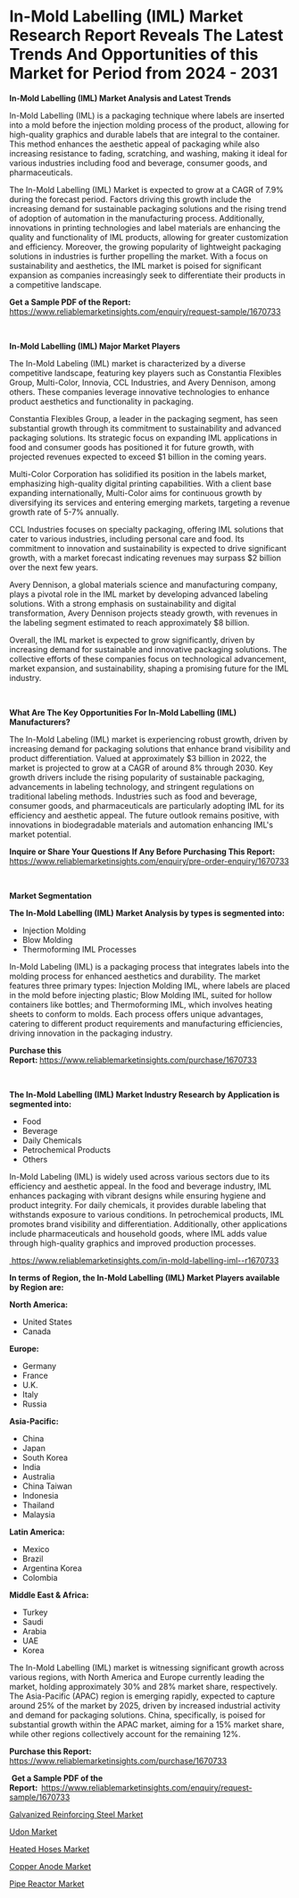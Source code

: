 <p><h1>In-Mold Labelling (IML) Market Research Report Reveals The Latest Trends And Opportunities of this Market for Period from 2024 - 2031</h1></p><p><strong>In-Mold Labelling (IML) Market Analysis and Latest Trends</strong></p>
<p><p>In-Mold Labelling (IML) is a packaging technique where labels are inserted into a mold before the injection molding process of the product, allowing for high-quality graphics and durable labels that are integral to the container. This method enhances the aesthetic appeal of packaging while also increasing resistance to fading, scratching, and washing, making it ideal for various industries including food and beverage, consumer goods, and pharmaceuticals.</p><p>The In-Mold Labelling (IML) Market is expected to grow at a CAGR of 7.9% during the forecast period. Factors driving this growth include the increasing demand for sustainable packaging solutions and the rising trend of adoption of automation in the manufacturing process. Additionally, innovations in printing technologies and label materials are enhancing the quality and functionality of IML products, allowing for greater customization and efficiency. Moreover, the growing popularity of lightweight packaging solutions in industries is further propelling the market. With a focus on sustainability and aesthetics, the IML market is poised for significant expansion as companies increasingly seek to differentiate their products in a competitive landscape.</p></p>
<p><strong>Get a Sample PDF of the Report:&nbsp;</strong> <a href="https://www.reliablemarketinsights.com/enquiry/request-sample/1670733?utm_campaign=1399&utm_medium=2&utm_source=Github&utm_content=ia&utm_term=09102024&utm_id=in-mold-labelling-iml">https://www.reliablemarketinsights.com/enquiry/request-sample/1670733</a></p>
<p>&nbsp;</p>
<p><strong>In-Mold Labelling (IML) Major Market Players</strong></p>
<p><p>The In-Mold Labeling (IML) market is characterized by a diverse competitive landscape, featuring key players such as Constantia Flexibles Group, Multi-Color, Innovia, CCL Industries, and Avery Dennison, among others. These companies leverage innovative technologies to enhance product aesthetics and functionality in packaging.</p><p>Constantia Flexibles Group, a leader in the packaging segment, has seen substantial growth through its commitment to sustainability and advanced packaging solutions. Its strategic focus on expanding IML applications in food and consumer goods has positioned it for future growth, with projected revenues expected to exceed $1 billion in the coming years.</p><p>Multi-Color Corporation has solidified its position in the labels market, emphasizing high-quality digital printing capabilities. With a client base expanding internationally, Multi-Color aims for continuous growth by diversifying its services and entering emerging markets, targeting a revenue growth rate of 5-7% annually.</p><p>CCL Industries focuses on specialty packaging, offering IML solutions that cater to various industries, including personal care and food. Its commitment to innovation and sustainability is expected to drive significant growth, with a market forecast indicating revenues may surpass $2 billion over the next few years.</p><p>Avery Dennison, a global materials science and manufacturing company, plays a pivotal role in the IML market by developing advanced labeling solutions. With a strong emphasis on sustainability and digital transformation, Avery Dennison projects steady growth, with revenues in the labeling segment estimated to reach approximately $8 billion.</p><p>Overall, the IML market is expected to grow significantly, driven by increasing demand for sustainable and innovative packaging solutions. The collective efforts of these companies focus on technological advancement, market expansion, and sustainability, shaping a promising future for the IML industry.</p></p>
<p>&nbsp;</p>
<p><strong>What Are The Key Opportunities For In-Mold Labelling (IML) Manufacturers?</strong></p>
<p><p>The In-Mold Labeling (IML) market is experiencing robust growth, driven by increasing demand for packaging solutions that enhance brand visibility and product differentiation. Valued at approximately $3 billion in 2022, the market is projected to grow at a CAGR of around 8% through 2030. Key growth drivers include the rising popularity of sustainable packaging, advancements in labeling technology, and stringent regulations on traditional labeling methods. Industries such as food and beverage, consumer goods, and pharmaceuticals are particularly adopting IML for its efficiency and aesthetic appeal. The future outlook remains positive, with innovations in biodegradable materials and automation enhancing IML's market potential.</p></p>
<p><strong>Inquire or Share Your Questions If Any Before Purchasing This Report:</strong> <a href="https://www.reliablemarketinsights.com/enquiry/pre-order-enquiry/1670733?utm_campaign=1399&utm_medium=2&utm_source=Github&utm_content=ia&utm_term=09102024&utm_id=in-mold-labelling-iml">https://www.reliablemarketinsights.com/enquiry/pre-order-enquiry/1670733</a></p>
<p>&nbsp;</p>
<p><strong>Market Segmentation</strong></p>
<p><strong>The In-Mold Labelling (IML) Market Analysis by types is segmented into:</strong></p>
<p><ul><li>Injection Molding</li><li>Blow Molding</li><li>Thermoforming IML Processes</li></ul></p>
<p><p>In-Mold Labeling (IML) is a packaging process that integrates labels into the molding process for enhanced aesthetics and durability. The market features three primary types: Injection Molding IML, where labels are placed in the mold before injecting plastic; Blow Molding IML, suited for hollow containers like bottles; and Thermoforming IML, which involves heating sheets to conform to molds. Each process offers unique advantages, catering to different product requirements and manufacturing efficiencies, driving innovation in the packaging industry.</p></p>
<p><strong>Purchase this Report:&nbsp;</strong><a href="https://www.reliablemarketinsights.com/purchase/1670733?utm_campaign=1399&utm_medium=2&utm_source=Github&utm_content=ia&utm_term=09102024&utm_id=in-mold-labelling-iml">https://www.reliablemarketinsights.com/purchase/1670733</a></p>
<p>&nbsp;</p>
<p><strong>The In-Mold Labelling (IML) Market Industry Research by Application is segmented into:</strong></p>
<p><ul><li>Food</li><li>Beverage</li><li>Daily Chemicals</li><li>Petrochemical Products</li><li>Others</li></ul></p>
<p><p>In-Mold Labeling (IML) is widely used across various sectors due to its efficiency and aesthetic appeal. In the food and beverage industry, IML enhances packaging with vibrant designs while ensuring hygiene and product integrity. For daily chemicals, it provides durable labeling that withstands exposure to various conditions. In petrochemical products, IML promotes brand visibility and differentiation. Additionally, other applications include pharmaceuticals and household goods, where IML adds value through high-quality graphics and improved production processes.</p></p>
<p><a href="https://www.reliablemarketinsights.com/in-mold-labelling-iml--r1670733?utm_campaign=1399&utm_medium=2&utm_source=Github&utm_content=ia&utm_term=09102024&utm_id=in-mold-labelling-iml">&nbsp;https://www.reliablemarketinsights.com/in-mold-labelling-iml--r1670733</a></p>
<p><strong>In terms of Region, the In-Mold Labelling (IML) Market Players available by Region are:</strong></p>
<p>
    <p> <strong> North America: </strong>
        <ul>
            <li>United States</li>
            <li>Canada</li>
        </ul>
        </p> 
    <p> <strong> Europe: </strong>
        <ul>
            <li>Germany</li>
            <li>France</li>
            <li>U.K.</li>
            <li>Italy</li>
            <li>Russia</li>
        </ul>
        </p> 
    <p> <strong> Asia-Pacific: </strong>
        <ul>
            <li>China</li>
            <li>Japan</li>
            <li>South Korea</li>
            <li>India</li>
            <li>Australia</li>
            <li>China Taiwan</li>
            <li>Indonesia</li>
            <li>Thailand</li>
            <li>Malaysia</li>
        </ul>
        </p> 
    <p> <strong> Latin America: </strong>
        <ul>
            <li>Mexico</li>
            <li>Brazil</li>
            <li>Argentina Korea</li>
            <li>Colombia</li>
        </ul>
        </p> 
    <p> <strong> Middle East & Africa: </strong>
        <ul>
            <li>Turkey</li>
            <li>Saudi</li>
            <li>Arabia</li>
            <li>UAE</li>
            <li>Korea</li>
        </ul>
    </p>
    </p>
<p><p>The In-Mold Labelling (IML) market is witnessing significant growth across various regions, with North America and Europe currently leading the market, holding approximately 30% and 28% market share, respectively. The Asia-Pacific (APAC) region is emerging rapidly, expected to capture around 25% of the market by 2025, driven by increased industrial activity and demand for packaging solutions. China, specifically, is poised for substantial growth within the APAC market, aiming for a 15% market share, while other regions collectively account for the remaining 12%.</p></p>
<p><strong>Purchase this Report: </strong><a href="https://www.reliablemarketinsights.com/purchase/1670733?utm_campaign=1399&utm_medium=2&utm_source=Github&utm_content=ia&utm_term=09102024&utm_id=in-mold-labelling-iml">https://www.reliablemarketinsights.com/purchase/1670733</a></p>
<p>&nbsp;<strong>Get a Sample PDF of the Report:&nbsp;&nbsp;</strong><a href="https://www.reliablemarketinsights.com/enquiry/request-sample/1670733?utm_campaign=1399&utm_medium=2&utm_source=Github&utm_content=ia&utm_term=09102024&utm_id=in-mold-labelling-iml">https://www.reliablemarketinsights.com/enquiry/request-sample/1670733</a></p>
<p><strong></strong></p>
<p><p><a href="https://www.linkedin.com/pulse/galvanized-reinforcing-steel-market-analysis-report-global-10gse?utm_campaign=1399&utm_medium=2&utm_source=Github&utm_content=ia&utm_term=09102024&utm_id=in-mold-labelling-iml">Galvanized Reinforcing Steel Market</a></p><p><a href="https://issuu.com/reportprime-2/docs/udon-market-size-2030.pptx_b5799ec2a56a62?utm_campaign=1399&utm_medium=2&utm_source=Github&utm_content=ia&utm_term=09102024&utm_id=in-mold-labelling-iml">Udon Market</a></p><p><a href="https://github.com/tamvrosiya/Market-Research-Report-List-6/blob/main/heated-hoses-market.md?utm_campaign=1399&utm_medium=2&utm_source=Github&utm_content=ia&utm_term=09102024&utm_id=in-mold-labelling-iml">Heated Hoses Market</a></p><p><a href="https://www.linkedin.com/pulse/evaluating-global-copper-anode-market-trends-growth-opportunities-prsme?utm_campaign=1399&utm_medium=2&utm_source=Github&utm_content=ia&utm_term=09102024&utm_id=in-mold-labelling-iml">Copper Anode Market</a></p><p><a href="https://www.linkedin.com/pulse/comprehensive-analysis-global-pipe-reactor-market-growth-trends-kurcf?utm_campaign=1399&utm_medium=2&utm_source=Github&utm_content=ia&utm_term=09102024&utm_id=in-mold-labelling-iml">Pipe Reactor Market</a></p></p>